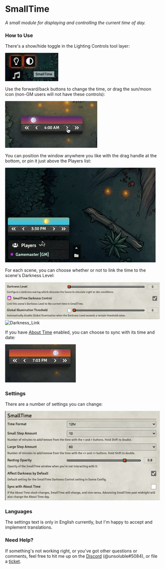 # SmallTime

*A small module for displaying and controlling the current time of day.*

### How to Use

There's a show/hide toggle in the Lighting Controls tool layer:

![Toggle Control](doc/Toggle_Control.png)

Use the forward/back buttons to change the time, or drag the sun/moon icon (non-GM users will not have these controls):

![Basic Operation](doc/Basic_Operation.gif)

You can position the window anywhere you like with the drag handle at the bottom, or pin it just above the Players list:

![Placement](doc/Placement.gif)

For each scene, you can choose whether or not to link the time to the scene's Darkness Level:

![Scene_Config](doc/Scene_Config.png)
![Darkness_Link](doc/Darkness_Link.gif)

If you have [About Time](https://foundryvtt.com/packages/about-time) enabled, you can choose to sync with its time and date:

![About_Time_Integration](doc/About_Time_Integration.gif)

### Settings

There are a number of settings you can change:

![Settings](doc/Settings.png)

### Languages

The settings text is only in English currently, but I'm happy to accept and implement translations.

### Need Help?

If something's not working right, or you've got other questions or comments, feel free to hit me up on the [Discord](https://discord.gg/DeCbb8xbUw) (@unsoluble#5084), or file a [ticket](https://github.com/unsoluble/smalltime/issues).
